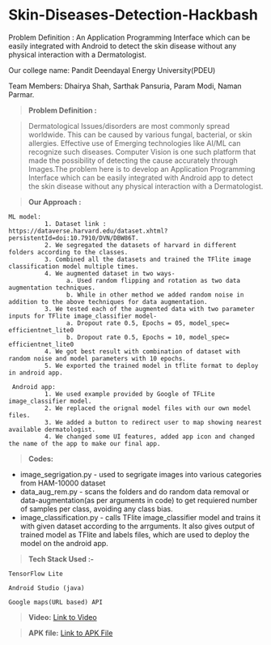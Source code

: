 # Skin-Diseases-Detection-Hackbash

Problem Definition : An Application Programming Interface which can be easily integrated with Android to detect the skin disease without any physical interaction with a Dermatologist. 

Our college name: Pandit Deendayal Energy University(PDEU)

Team Members: Dhairya Shah, Sarthak Pansuria, Param Modi, Naman Parmar.


> **Problem Definition :**

> Dermatological Issues/disorders are most commonly spread worldwide. This can be caused by various fungal, bacterial, or skin allergies. Effective use of Emerging technologies like AI/ML can recognize such diseases. Computer Vision is one such platform that made the possibility of detecting the cause accurately through Images.The problem here is to develop an Application Programming Interface which can be easily integrated with Android app to detect the skin disease without any physical interaction with a Dermatologist.


> **Our Approach :**

    ML model:
              1. Dataset link : https://dataverse.harvard.edu/dataset.xhtml?persistentId=doi:10.7910/DVN/DBW86T.
              2. We segregated the datasets of harvard in different folders according to the classes. 
              3. Combined all the datasets and trained the TFlite image classification model multiple times.
              4. We augmented dataset in two ways-
                    a. Used random flipping and rotation as two data augmentation techniques.
                    b. While in other method we added random noise in addition to the above techniques for data augmentation.
              3. We tested each of the augmented data with two parameter inputs for TFlite image_classifier model-
                    a. Dropout rate 0.5, Epochs = 05, model_spec= efficientnet_lite0
                    b. Dropout rate 0.5, Epochs = 10, model_spec= efficientnet_lite0
              4. We got best result with combination of dataset with random noise and model parameters with 10 epochs.
              5. We exported the trained model in tflite format to deploy in android app.

     Android app:
              1. We used example provided by Google of TFLite image_classifier model.
              2. We replaced the orignal model files with our own model files.
              3. We added a button to redirect user to map showing nearest available dermatologist.
              4. We changed some UI features, added app icon and changed the name of the app to make our final app.
  
  
> **Codes:**   
    
- image_segrigation.py    - used to segrigate images into various categories from HAM-10000 dataset
- data_aug_rem.py         - scans the folders and do random data removal or data-augmentation(as per arguments in code) to get requiered number of samples per class, avoiding                             any class bias.
- image_classification.py - calls TFlite image_classifier model and trains it with given dataset according to the arrguments. It also gives output of trained model as TFlite and labels files, which are used to deploy the model on the android app.


> **Tech Stack Used :-**

    TensorFlow Lite

    Android Studio (java)

    Google maps(URL based) API


> **Video:** [Link to Video](https://youtu.be/bV5bhKFsdYY)

> **APK file:** [Link to APK File](https://drive.google.com/file/d/10DnwVU_na934VCRcrFEpBOYV6pfqOaVp/view?usp=sharing)



